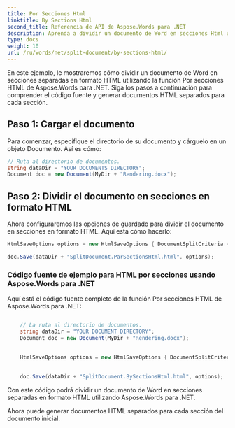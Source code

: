 ```yaml
---
title: Por Secciones Html
linktitle: By Sections Html
second_title: Referencia de API de Aspose.Words para .NET
description: Aprenda a dividir un documento de Word en secciones Html usando Aspose.Words para .NET con un ejemplo de código completo.
type: docs
weight: 10
url: /ru/words/net/split-document/by-sections-html/
---
```


En este ejemplo, le mostraremos cómo dividir un documento de Word en secciones separadas en formato HTML utilizando la función Por secciones HTML de Aspose.Words para .NET. Siga los pasos a continuación para comprender el código fuente y generar documentos HTML separados para cada sección.

## Paso 1: Cargar el documento

Para comenzar, especifique el directorio de su documento y cárguelo en un objeto Documento. Así es cómo:

```csharp
// Ruta al directorio de documentos.
string dataDir = "YOUR DOCUMENTS DIRECTORY";
Document doc = new Document(MyDir + "Rendering.docx");
```

## Paso 2: Dividir el documento en secciones en formato HTML

Ahora configuraremos las opciones de guardado para dividir el documento en secciones en formato HTML. Aquí está cómo hacerlo:

```csharp
HtmlSaveOptions options = new HtmlSaveOptions { DocumentSplitCriteria = DocumentSplitCriteria.SectionBreak };

doc.Save(dataDir + "SplitDocument.ParSectionsHtml.html", options);
```

### Código fuente de ejemplo para HTML por secciones usando Aspose.Words para .NET

Aquí está el código fuente completo de la función Por secciones HTML de Aspose.Words para .NET:

```csharp

	// La ruta al directorio de documentos.
	string dataDir = "YOUR DOCUMENT DIRECTORY";
	Document doc = new Document(MyDir + "Rendering.docx");

	
	HtmlSaveOptions options = new HtmlSaveOptions { DocumentSplitCriteria = DocumentSplitCriteria.SectionBreak };
	
	
	doc.Save(dataDir + "SplitDocument.BySectionsHtml.html", options);

```

Con este código podrá dividir un documento de Word en secciones separadas en formato HTML utilizando Aspose.Words para .NET.

Ahora puede generar documentos HTML separados para cada sección del documento inicial.



